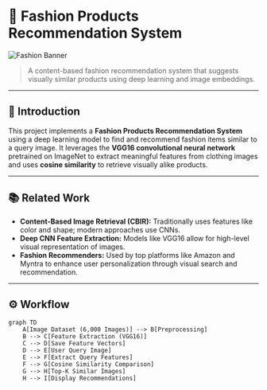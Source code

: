 # 👗 Fashion Products Recommendation System

![Fashion Banner](https://raw.githubusercontent.com/yourusername/fashion-recommender/main/examples/banner.jpg)

> A content-based fashion recommendation system that suggests visually similar products using deep learning and image embeddings.

---

## 📌 Introduction

This project implements a **Fashion Products Recommendation System** using a deep learning model to find and recommend fashion items similar to a query image. It leverages the **VGG16 convolutional neural network** pretrained on ImageNet to extract meaningful features from clothing images and uses **cosine similarity** to retrieve visually alike products.

---

## 📚 Related Work

- **Content-Based Image Retrieval (CBIR):** Traditionally uses features like color and shape; modern approaches use CNNs.
- **Deep CNN Feature Extraction:** Models like VGG16 allow for high-level visual representation of images.
- **Fashion Recommenders:** Used by top platforms like Amazon and Myntra to enhance user personalization through visual search and recommendation.

---

## ⚙️ Workflow

```mermaid
graph TD
    A[Image Dataset (6,000 Images)] --> B[Preprocessing]
    B --> C[Feature Extraction (VGG16)]
    C --> D[Save Feature Vectors]
    D --> E[User Query Image]
    E --> F[Extract Query Features]
    F --> G[Cosine Similarity Comparison]
    G --> H[Top-K Similar Images]
    H --> I[Display Recommendations]

